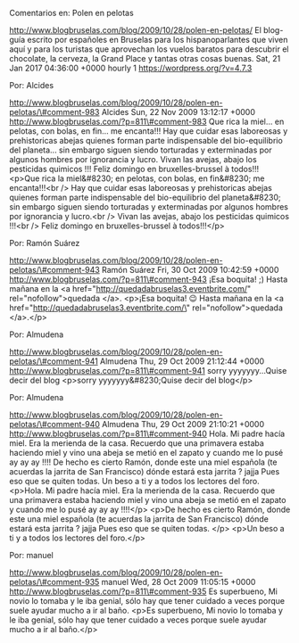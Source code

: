Comentarios en: Polen en pelotas

http://www.blogbruselas.com/blog/2009/10/28/polen-en-pelotas/ El
blog-guía escrito por españoles en Bruselas para los hispanoparlantes
que viven aquí y para los turistas que aprovechan los vuelos baratos
para descubrir el chocolate, la cerveza, la Grand Place y tantas otras
cosas buenas. Sat, 21 Jan 2017 04:36:00 +0000 hourly 1
https://wordpress.org/?v=4.7.3

Por: Alcides

http://www.blogbruselas.com/blog/2009/10/28/polen-en-pelotas/\#comment-983
Alcides Sun, 22 Nov 2009 13:12:17 +0000
http://www.blogbruselas.com/?p=811\#comment-983 Que rica la miel\... en
pelotas, con bolas, en fin\... me encanta!!! Hay que cuidar esas
laboreosas y prehistoricas abejas quienes forman parte indispensable del
bio-equilibrio del planeta\... sin embargo siguen siendo torturadas y
exterminadas por algunos hombres por ignorancia y lucro. Vivan las
avejas, abajo los pesticidas quimicos !!! Feliz domingo en
bruxelles-brussel à todos!!! \<p\>Que rica la miel&\#8230; en pelotas,
con bolas, en fin&\#8230; me encanta!!!\<br /\> Hay que cuidar esas
laboreosas y prehistoricas abejas quienes forman parte indispensable del
bio-equilibrio del planeta&\#8230; sin embargo siguen siendo torturadas
y exterminadas por algunos hombres por ignorancia y lucro.\<br /\> Vivan
las avejas, abajo los pesticidas quimicos !!!\<br /\> Feliz domingo en
bruxelles-brussel à todos!!!\</p\>

Por: Ramón Suárez

http://www.blogbruselas.com/blog/2009/10/28/polen-en-pelotas/\#comment-943
Ramón Suárez Fri, 30 Oct 2009 10:42:59 +0000
http://www.blogbruselas.com/?p=811\#comment-943 ¡Esa boquita! ;) Hasta
mañana en la &lt;a
href=&quot;http://quedadabruselas3.eventbrite.com/&quot;
rel=&quot;nofollow&quot;&gt;quedada &lt;/a&gt;. \<p\>¡Esa boquita! 😉
Hasta mañana en la \<a href=\"http://quedadabruselas3.eventbrite.com/\"
rel=\"nofollow\"\>quedada \</a\>.\</p\>

Por: Almudena

http://www.blogbruselas.com/blog/2009/10/28/polen-en-pelotas/\#comment-941
Almudena Thu, 29 Oct 2009 21:12:44 +0000
http://www.blogbruselas.com/?p=811\#comment-941 sorry yyyyyyy\...Quise
decir del blog \<p\>sorry yyyyyyy&\#8230;Quise decir del blog\</p\>

Por: Almudena

http://www.blogbruselas.com/blog/2009/10/28/polen-en-pelotas/\#comment-940
Almudena Thu, 29 Oct 2009 21:10:21 +0000
http://www.blogbruselas.com/?p=811\#comment-940 Hola. Mi padre hacía
miel. Era la merienda de la casa. Recuerdo que una primavera estaba
haciendo miel y vino una abeja se metió en el zapato y cuando me lo pusé
ay ay ay !!!! De hecho es cierto Ramón, donde este una miel española (te
acuerdas la jarrita de San Francisco) dónde estará esta jarrita ? jajja
Pues eso que se quiten todas. Un beso a ti y a todos los lectores del
foro. \<p\>Hola. Mi padre hacía miel. Era la merienda de la casa.
Recuerdo que una primavera estaba haciendo miel y vino una abeja se
metió en el zapato y cuando me lo pusé ay ay ay !!!!\</p\> \<p\>De hecho
es cierto Ramón, donde este una miel española (te acuerdas la jarrita de
San Francisco) dónde estará esta jarrita ? jajja Pues eso que se quiten
todas. \</p\> \<p\>Un beso a ti y a todos los lectores del foro.\</p\>

Por: manuel

http://www.blogbruselas.com/blog/2009/10/28/polen-en-pelotas/\#comment-935
manuel Wed, 28 Oct 2009 11:05:15 +0000
http://www.blogbruselas.com/?p=811\#comment-935 Es superbueno, Mi novio
lo tomaba y le iba genial, sólo hay que tener cuidado a veces porque
suele ayudar mucho a ir al baño. \<p\>Es superbueno, Mi novio lo tomaba
y le iba genial, sólo hay que tener cuidado a veces porque suele ayudar
mucho a ir al baño.\</p\>
